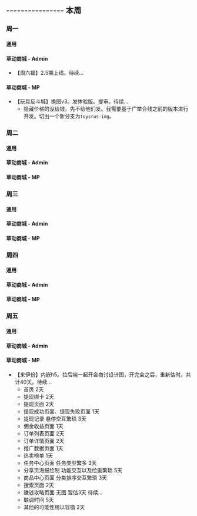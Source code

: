 ## ---------------- 本周

### 周一
#### 通用
#### 草动商城 - Admin
* 【周六福】2.5期上线。待续...
#### 草动商城 - MP
* 【玩具反斗城】换图v3。发体验版。提审。待续...
  - 隐藏价格的没给钱。先不给他们发。我需要基于广举合线之前的版本进行开发。切出一个新分支为`toysrus-img`。

### 周二
#### 通用
#### 草动商城 - Admin
#### 草动商城 - MP

### 周三
#### 通用
#### 草动商城 - Admin
#### 草动商城 - MP

### 周四
#### 通用
#### 草动商城 - Admin
#### 草动商城 - MP

### 周五
#### 通用
#### 草动商城 - Admin
#### 草动商城 - MP
* 【来伊份】内嵌h5。拉后端一起开会商讨设计图，开完会之后，重新估时。共计40天。待续...
  - 首页 2天
  - 提现绑卡 2天
  - 提现页面 2天
  - 提现成功页面、提现失败页面 1天
  - 提现记录 悬停交互繁琐 3天
  - 佣金收益页面 1天
  - 订单列表页面 2天
  - 订单详情页面 2天
  - 推广数据页面 1天
  - 热卖榜单 1天
  - 任务中心页面 任务类型繁多 3天
  - 分享页海报绘制 功能交互以及绘画繁琐 5天
  - 商品中心页面 分类排序交互繁琐 3天
  - 搜索页面 2天
  - 赚钱攻略页面 无图 暂估3天 待续...
  - 联调时间 5天
  - 其他的可能性用以容错 2天
